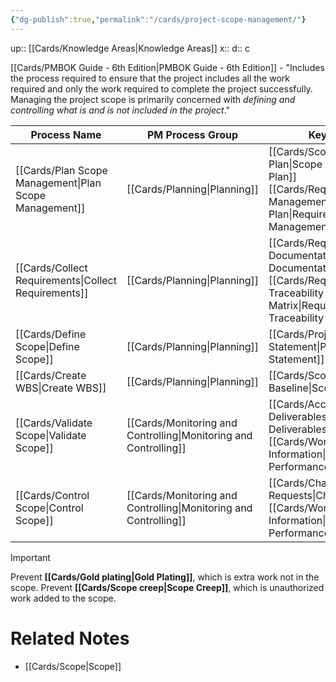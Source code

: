 ```yaml
---
{"dg-publish":true,"permalink":"/cards/project-scope-management/"}
---
```


up:: [[Cards/Knowledge Areas\|Knowledge Areas]] 
x:: 
d:: c

[[Cards/PMBOK Guide - 6th Edition\|PMBOK Guide - 6th Edition]] - "Includes the process required to ensure that the project includes all the work required and only the work required to complete the project successfully. Managing the project scope is primarily concerned with *defining and controlling what is and is not included in the project*."

|Process Name|PM Process Group|Key Outputs|
|---|---|---|
|[[Cards/Plan Scope Management\|Plan Scope Management]]|[[Cards/Planning\|Planning]]|[[Cards/Scope Management Plan\|Scope Management Plan]] <br> [[Cards/Requirements Management Plan\|Requirements Management Plan]]|
|[[Cards/Collect Requirements\|Collect Requirements]]|[[Cards/Planning\|Planning]]|[[Cards/Requirements Documentation\|Requirements Documentation]] <br> [[Cards/Requirements Traceability Matrix\|Requirements Traceability Matrix]]|
|[[Cards/Define Scope\|Define Scope]]|[[Cards/Planning\|Planning]]|[[Cards/Project Scope Statement\|Project Scope Statement]]|
|[[Cards/Create WBS\|Create WBS]]|[[Cards/Planning\|Planning]]|[[Cards/Scope Baseline\|Scope Baseline]]|
|[[Cards/Validate Scope\|Validate Scope]]|[[Cards/Monitoring and Controlling\|Monitoring and Controlling]]|[[Cards/Accepted Deliverables\|Accepted Deliverables]] <br> [[Cards/Work Performance Information\|Work Performance Information]]|
|[[Cards/Control Scope\|Control Scope]]|[[Cards/Monitoring and Controlling\|Monitoring and Controlling]]|[[Cards/Change Requests\|Change Requests]] <br> [[Cards/Work Performance Information\|Work Performance Information]]|

> [!important]
> Prevent **[[Cards/Gold plating\|Gold Plating]]**, which is extra work not in the scope. 
> Prevent **[[Cards/Scope creep\|Scope Creep]]**, which is unauthorized work added to the scope.

# Related Notes

- [[Cards/Scope\|Scope]]
